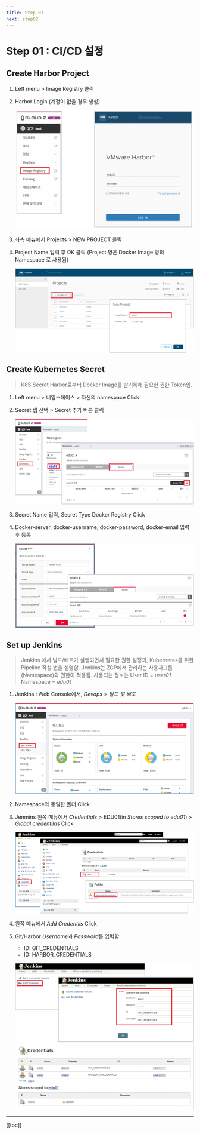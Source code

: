 ```yaml
---
title: Step 01
next: step02
---
```


# Step 01 : CI/CD 설정

## Create Harbor Project

1. Left menu > Image Registry 클릭
2. Harbor Login (계정이 없을 경우 생성)

   ![](./img/2019-01-26-00-16-06.png)

3. 좌측 메뉴에서 Projects > NEW PROJECT 클릭
   
4. Project Name 입력 후 OK 클릭 (Project 명은 Docker Image 명의 Namespace 로 사용됨)
   
   ![](./img/2019-01-26-00-17-17.png)


## Create Kubernetes Secret
> K8S Secret  Harbor로부터 Docker Image를 받기위해 필요한 권한 Token임.

1. Left menu > 네임스페이스 > 자신의 namespace Click

2. Secret 탭 선택 > Secret 추가 버튼 클릭

   ![](./img/2019-01-26-00-18-52.png)

3. Secret Name 입력, Secret Type Docker Registry Click

4. Docker-server, docker-username, docker-password, docker-email 입력 후 등록

   ![](./img/2019-01-26-00-22-49.png)

## Set up Jenkins
> Jenkins 에서 빌드/배포가 실행되면서 필요한 권한 설정과, Kubernetes를 위한 Pipeline 작성 법을 설명함.
> Jenkins는  ZCP에서 관리하는 사용자그룹(Namespace)와 권한이 적용됨.
> 사용되는 정보는 User ID = *user01* Namespace = *edu01*

1. Jenkins : Web Console에서, *Devops* > *빌드 및 배포*
   
   ![](./img/2019-01-26-12-57-10.png)

2. Namespace와 동일한 폴더 Click
   
3. Jenmins 왼쪽 메뉴에서  *Credentials* > EDU01(in *Stores scoped to edu01*) > *Global credentilas* Click
   
   ![](./img/2019-01-26-13-01-40.png)

4. 왼쪽 메뉴에서 *Add Credentils* Click
5. Git/Harbor *Username*과 *Password*를 입력함
   * ID: GIT_CREDENTIALS
   * ID: HARBOR_CREDENTIALS
  
   ![](./img/2019-01-26-13-24-33.png)
   ![](./img/2019-01-26-13-25-30.png)
---
[[toc]]